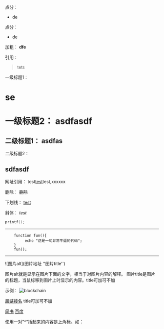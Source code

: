 点分：
* de 

点分：
- de 

加粗：
**dfe**

引用：
>tets

一级标题1：
# se 

一级标题2：
asdfasdf
======

二级标题1：
asdfas
--------

二级标题2：
## sdfasdf 

网址引用：
test[test]test,xxxxxx

[test]:https://www.wiki-ironpan.cloud


删除：
~~删除~~


下划线：</u>
<u>test</u>


斜体：
*test*

``` c
printf();
```

---

```
    function fun(){
         echo "这是一句非常牛逼的代码";
    }
    fun();
```

---
![图片alt](图片地址 ''图片title'')

图片alt就是显示在图片下面的文字，相当于对图片内容的解释。
图片title是图片的标题，当鼠标移到图片上时显示的内容。title可加可不加

示例：
![blockchain](https://upload-images.jianshu.io/upload_images/6860761-fd2f51090a890873.jpg?imageMogr2/auto-orient/strip%7CimageView2/2/w/550/format/webp "区块链")



[超链接名](超链接地址 "超链接title")
title可加可不加

[简书](http://jianshu.com)
[百度](http://baidu.com)

使用一对”^“括起来的内容是上角标。如：